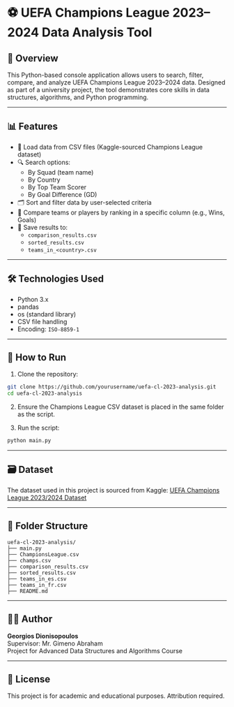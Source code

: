 
# ⚽ UEFA Champions League 2023–2024 Data Analysis Tool

## 📌 Overview

This Python-based console application allows users to search, filter, compare, and analyze UEFA Champions League 2023–2024 data. Designed as part of a university project, the tool demonstrates core skills in data structures, algorithms, and Python programming.

---

## 📊 Features

- 📁 Load data from CSV files (Kaggle-sourced Champions League dataset)
- 🔍 Search options:
  - By Squad (team name)
  - By Country
  - By Top Team Scorer
  - By Goal Difference (GD)
- 🗂 Sort and filter data by user-selected criteria
- 🧠 Compare teams or players by ranking in a specific column (e.g., Wins, Goals)
- 💾 Save results to:
  - `comparison_results.csv`
  - `sorted_results.csv`
  - `teams_in_<country>.csv`

---

## 🛠 Technologies Used

- Python 3.x
- pandas
- os (standard library)
- CSV file handling
- Encoding: `ISO-8859-1`

---

## 🚀 How to Run

1. Clone the repository:
```bash
git clone https://github.com/yourusername/uefa-cl-2023-analysis.git
cd uefa-cl-2023-analysis
```

2. Ensure the Champions League CSV dataset is placed in the same folder as the script.

3. Run the script:
```bash
python main.py
```

---

## 🗃 Dataset

The dataset used in this project is sourced from Kaggle:
[UEFA Champions League 2023/2024 Dataset](https://www.kaggle.com/datasets/sharvagya/champions-league-2324)

---

## 📂 Folder Structure

```
uefa-cl-2023-analysis/
├── main.py
├── ChampionsLeague.csv
├── champs.csv
├── comparison_results.csv
├── sorted_results.csv
├── teams_in_es.csv
├── teams_in_fr.csv
├── README.md
```

---

## 👨‍🎓 Author

**Georgios Dionisopoulos**  
Supervisor: Mr. Gimeno Abraham  
Project for Advanced Data Structures and Algorithms Course

---

## 📄 License

This project is for academic and educational purposes. Attribution required.
